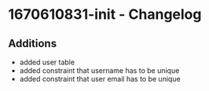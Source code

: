 # 1670610831-init - Changelog

## Additions
- added user table
- added constraint that username has to be unique
- added constraint that user email has to be unique
